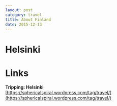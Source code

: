 ```yaml
---
layout: post
category: travel
title: About Finland
date: 2015-12-13
---
```


# Helsinki 

# Links

**Tripping: Helsinki**  <br />
[https://sphericalspiral.wordpress.com/tag/travel/](https://sphericalspiral.wordpress.com/tag/travel/)